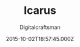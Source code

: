 ---
title: Icarus
github: https://github.com/digitalcraftsman/hugo-icarus-theme
demo: https://themes.gohugo.io/theme/hugo-icarus/
author: Digitalcraftsman
ssg:
  - Hugo
cms:
  - No Cms
date: 2015-10-02T18:57:45.000Z
description: Port of Ruipeng Zhang's Hexo theme Icarus to Hugo.
stale: false
disabled_reason: demo url not found
---